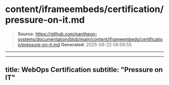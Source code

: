 # content/iframeembeds/certification/pressure-on-it.md

> **Source**: https://github.com/pantheon-systems/documentation/blob/main/content/iframeembeds/certification/pressure-on-it.md
> **Generated**: 2025-08-22 09:06:55

---

---
title: WebOps Certification
subtitle: "Pressure on IT"
---

<Partial file="certification-guide/pressure-on-it.md" />
